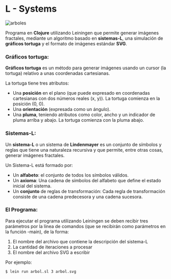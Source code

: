 # L - Systems

![arboles](https://github.com/user-attachments/assets/3505656c-edda-4db1-a995-e772cbac7b17)


Programa en **Clojure** utilizando Leiningen que permite generar imágenes fractales, mediante un algoritmo basado en **sistemas-L**, una simulación de **gráficos tortuga** y el formato de imágenes estándar **SVG**. 

### Gráficos tortuga:

**Gráficos tortuga** es un método para generar imágenes usando un cursor (la tortuga) relativo a unas coordenadas cartesianas.

La tortuga tiene tres atributos:

- Una **posición** en el plano (que puede expresado en coordenadas cartesianas con dos números reales (x, y)). La tortuga comienza en la posición (0, 0).
- Una **orientación** (expresada como un ángulo).
- Una **pluma**, teniendo atributos como color, ancho y un indicador de pluma arriba y abajo. La tortuga comienza con la pluma abajo.

### Sistemas-L:

Un **sistema-L** o un sistema de **Lindenmayer** es un conjunto de símbolos y reglas que tiene una naturaleza recursiva y que permite, entre otras cosas, generar imágenes fractales.

Un Sistema-L está formado por:

- Un **alfabeto**: el conjunto de todos los símbolos válidos.
- Un **axioma**: Una cadena de símbolos del alfabeto que define el estado inicial del sistema.
- Un **conjunto** de reglas de transformación: Cada regla de transformación consiste de una cadena predecesora y una cadena sucesora.


### El Programa:
Para ejecutar el programa utilizando Leiningen se deben recibir tres parámetros por la línea de comandos (que se recibirán como parámetros en la función -main), de la forma:

1. El nombre del archivo que contiene la descripción del sistema-L
2. La cantidad de iteraciones a procesar
3.  El nombre del archivo SVG a escribir

Por ejemplo:

```sh
$ lein run arbol.sl 3 arbol.svg
```
